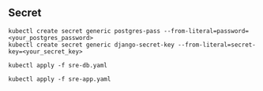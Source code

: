 ## Secret

```shell
kubectl create secret generic postgres-pass --from-literal=password=<your_postgres_password>
kubectl create secret generic django-secret-key --from-literal=secret-key=<your_secret_key>
```

```shell
kubectl apply -f sre-db.yaml
```

```shell
kubectl apply -f sre-app.yaml
```
